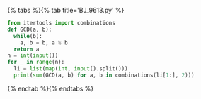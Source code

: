 {% tabs %}{% tab title='BJ_9613.py' %}

```py
from itertools import combinations
def GCD(a, b):
  while(b):
    a, b = b, a % b
  return a
n = int(input())
for _ in range(n):
  li = list(map(int, input().split()))
  print(sum(GCD(a, b) for a, b in combinations(li[1:], 2)))
```

{% endtab %}{% endtabs %}
